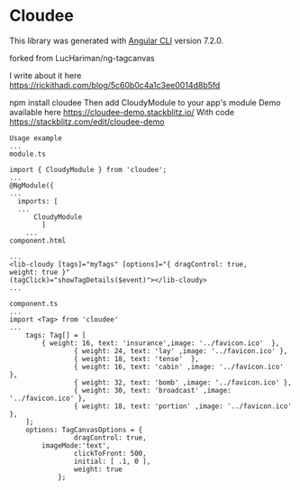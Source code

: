 # Cloudee

This library was generated with [Angular CLI](https://github.com/angular/angular-cli) version 7.2.0.

forked from LucHariman/ng-tagcanvas

I write about it here https://rickithadi.com/blog/5c60b0c4a1c3ee0014d8b5fd

npm install cloudee
Then add CloudyModule to your app's module
Demo available here https://cloudee-demo.stackblitz.io/
With code https://stackblitz.com/edit/cloudee-demo

	Usage example
	...
	module.ts

	import { CloudyModule } from 'cloudee';
	...
	@NgModule({
	...
	  imports: [
	  ...
	      CloudyModule
	        ]
		...
	component.html

	...
	<lib-cloudy [tags]="myTags" [options]="{ dragControl: true,
	weight: true }"
	(tagClick)="showTagDetails($event)"></lib-cloudy>
	...

	component.ts
	...
	import <Tag> from 'cloudee'
	...
		tags: Tag[] = [
			{ weight: 16, text: 'insurance',image: '../favicon.ico'  },
					{ weight: 24, text: 'lay' ,image: '../favicon.ico' },
					{ weight: 18, text: 'tense'  },
					{ weight: 16, text: 'cabin' ,image: '../favicon.ico' },
					{ weight: 32, text: 'bomb' ,image: '../favicon.ico' },
					{ weight: 30, text: 'broadcast' ,image: '../favicon.ico' },
					{ weight: 18, text: 'portion' ,image: '../favicon.ico' },
		];
		options: TagCanvasOptions = {
					dragControl: true,
			imageMode:'text',
					clickToFront: 500,
					initial: [ .1, 0 ],
					weight: true
				};



